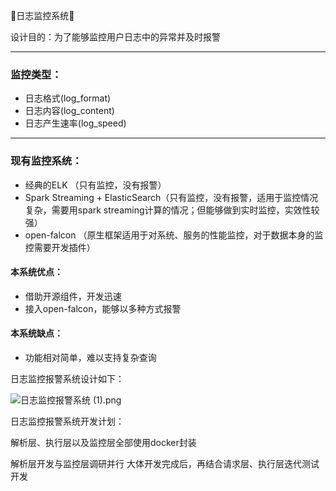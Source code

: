 🦅日志监控系统🦅


设计目的：为了能够监控用户日志中的异常并及时报警

---

### 监控类型：

* 日志格式(log_format)
* 日志内容(log_content)
* 日志产生速率(log_speed)

---
### 现有监控系统：

* 经典的ELK （只有监控，没有报警）
* Spark Streaming + ElasticSearch（只有监控，没有报警，适用于监控情况复杂，需要用spark streaming计算的情况；但能够做到实时监控，实效性较强）
* open-falcon （原生框架适用于对系统、服务的性能监控，对于数据本身的监控需要开发插件）

#### 本系统优点：

* 借助开源组件，开发迅速
* 接入open-falcon，能够以多种方式报警

#### 本系统缺点：


* 功能相对简单，难以支持复杂查询

日志监控报警系统设计如下：

![日志监控报警系统 (1).png](quiver-image-url/903567D9618DAF656B9678504341E753.png)

日志监控报警系统开发计划：

解析层、执行层以及监控层全部使用docker封装

解析层开发与监控层调研并行
大体开发完成后，再结合请求层、执行层迭代测试开发
